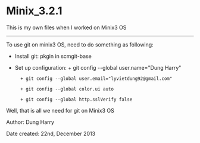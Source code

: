 Minix_3.2.1
===========

This is my own files when I worked on Minix3 OS

-------------------------------------------------------------------------------------

To use git on minix3 OS, need to do something as following:
- Install git: pkgin in scmgit-base
- Set up configuration:
        + git config --global user.name="Dung Harry"

        + git config --global user.email="lyvietdung92@gmail.com"

        + git config --global color.ui auto

        + git config --global http.sslVerify false
        
Well, that is all we need for git on Minix3 OS



Author: Dung Harry

Date created: 22nd, December 2013
